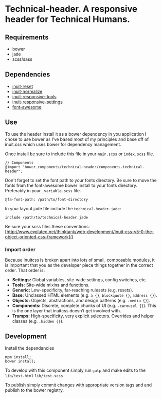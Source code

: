 # Technical-header. A responsive header for Technical Humans.

## Requirements

 - bower
 - jade
 - scss/sass

## Dependencies

 - [inuit-reset](https://github.com/inuitcss/generic.reset)
 - [inuit-normalize](https://github.com/inuitcss/generic.normalize)
 - [inuit-responsive-tools](https://github.com/inuitcss/tools.responsive)
 - [inuit-responsive-settings](https://github.com/inuitcss/settings.responsive)
 - [font-awesome](https://github.com/FortAwesome/Font-Awesome)

## Use
To use the header install it as a bower dependency in you application
I chose to use bower as I've based most of my principles and base off of inuit.css which uses bower for dependency management.

Once install be sure to include this file in your `main.scss` or `index.scss` file.

```
// Components
@import "bower_components/technical-header/components.technical-header";

```

Don't forget to set the font path to your fonts directory. Be sure to move the fonts from the font-awesome bower install to your fonts directory. Preferably in your `_variable.scss` file.

```
@fa-font-path: /path/to/font-directory
```

In your layout.jade file include the `technical-header.jade`:

```
include /path/to/technical-header.jade
```

Be sure your scss files these conventions:
[http://www.evoluted.net/thinktank/web-development/inuit-css-v5-0-the-object-oriented-css-framework]()

### Import order

Because inuitcss is broken apart into lots of small, composable modules, it is
important that you as the developer piece things together in the correct order.
That order is:

* **Settings:** Global variables, site-wide settings, config switches, etc.
* **Tools:** Site-wide mixins and functions.
* **Generic:** Low-specificity, far-reaching rulesets (e.g. resets).
* **Base:** Unclassed HTML elements (e.g. `a {}`, `blockquote {}`, `address {}`).
* **Objects:** Objects, abstractions, and design patterns (e.g. `.media {}`).
* **Components:** Discrete, complete chunks of UI (e.g. `.carousel {}`). This is the one layer that inuitcss doesn’t get involved with.
* **Trumps:** High-specificity, very explicit selectors. Overrides and helper
  classes (e.g. `.hidden {}`).

## Development
Install the dependancies

```
npm install;
bower install;
```

To develop with this component simply run `gulp` and make edits to the `lib/test.html` `lib/test.scss`

To publish simply commit changes with appropriate version tags and and publish to the bower registry. 